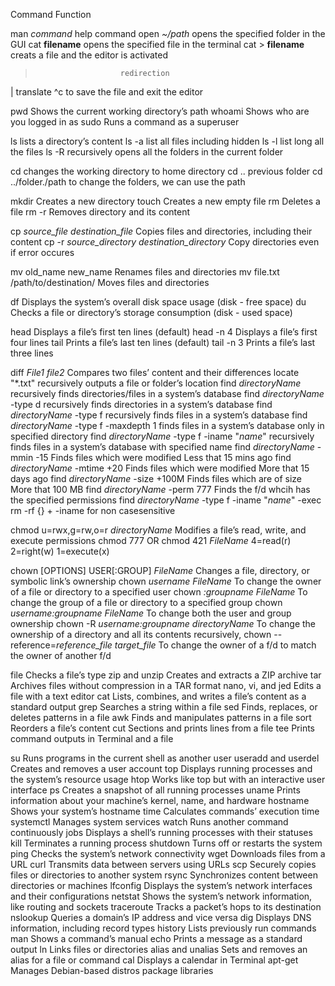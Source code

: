 Command	Function

man *command*            help command
open *~/path*            opens the specified folder in the GUI
cat **filename**         opens the specified file in the terminal 
cat > **filename**       creats a file and the editor is activated
>                        redirection
|                        translate 
^c                       to save the file and exit the editor

pwd	                     Shows the current working directory’s path
whoami                   Shows who are you logged in as
sudo                     Runs a command as a superuser

ls	                     lists a directory’s content
ls -a                    list all files including hidden
ls -l                    list long all the files
ls -R                    recursively opens all the folders in the current folder
            
cd	                     changes the working directory to home directory
cd ..                    previous folder
cd ../folder./path       to change the folders, we can use the path

mkdir	                 Creates a new directory
touch	                 Creates a new empty file
rm	                     Deletes a file
rm -r                    Removes directory and its content
                    
cp *source_file destination_file*	               Copies files and directories, including their content
cp -r *source_directory destination_directory*     Copy directories even if error occures

mv old_name new_name                               Renames files and directories
mv file.txt /path/to/destination/                  Moves files and directories

df	Displays the system’s overall disk space usage   (disk - free space)
du	Checks a file or directory’s storage consumption (disk - used space)

head	                Displays a file’s first ten lines (default)
head -n 4               Displays a file’s first four lines
tail	                Prints a file’s last ten lines (default)
tail -n 3               Prints a file’s last three lines


diff *File1 file2*   	                        Compares two files’ content and their differences
locate  "*.txt"                                 recursively outputs a file or folder’s location 
find *directoryName*                            recursively finds directories/files in a system’s database
find *directoryName* -type d                    recursively finds directories in a system’s database
find *directoryName* -type f                    recursively finds files in a system’s database
find *directoryName* -type f -maxdepth 1        finds files in a system’s database only in specified directory
find *directoryName* -type f -iname "*name*"    recursively finds files in a system’s database with specified name
find *directoryName* -mmin -15                  Finds files which were modified Less that 15 mins ago
find *directoryName* -mtime +20                 Finds files which were modified More that 15 days ago
find *directoryName* -size +100M                Finds files which are of size More that 100 MB
find *directoryName* -perm 777                  Finds the f/d whcih has the specified permissions
find *directoryName* -type f -iname "*name*" -exec rm -rf {} + 
-iname for non casesensitive

chmod u=rwx,g=rw,o=r *directoryName*         	Modifies a file’s read, write, and execute permissions
chmod 777 OR chmod 421 *FileName*               4=read(r) 2=right(w) 1=execute(x) 

chown [OPTIONS] USER[:GROUP] *FileName*	            Changes a file, directory, or symbolic link’s ownership
chown *username* *FileName*                         To change the owner of a file or directory to a specified user
chown *:groupname* *FileName*                       To change the group of a file or directory to a specified group
chown *username:groupname* *FileName*               To change both the user and group ownership
chown -R *username:groupname* *directoryName*       To change the ownership of a directory and all its contents recursively,
chown --reference=*reference_file* *target_file*    To change the owner of a f/d to match the owner of another f/d

file	Checks a file’s type
zip and unzip	Creates and extracts a ZIP archive
tar	Archives files without compression in a TAR format
nano, vi, and jed	Edits a file with a text editor
cat	Lists, combines, and writes a file’s content as a standard output
grep	Searches a string within a file
sed	Finds, replaces, or deletes patterns in a file
awk	Finds and manipulates patterns in a file
sort	Reorders a file’s content
cut	Sections and prints lines from a file
tee	Prints command outputs in Terminal and a file

su	Runs programs in the current shell as another user
useradd and userdel	Creates and removes a user account
top	Displays running processes and the system’s resource usage
htop	Works like top but with an interactive user interface
ps	Creates a snapshot of all running processes
uname	Prints information about your machine’s kernel, name, and hardware
hostname	Shows your system’s hostname
time	Calculates commands’ execution time
systemctl	Manages system services
watch	Runs another command continuously
jobs	Displays a shell’s running processes with their statuses
kill	Terminates a running process
shutdown	Turns off or restarts the system
ping	Checks the system’s network connectivity
wget	Downloads files from a URL
curl	Transmits data between servers using URLs
scp	Securely copies files or directories to another system
rsync	Synchronizes content between directories or machines
lfconfig	Displays the system’s network interfaces and their configurations
netstat	Shows the system’s network information, like routing and sockets
traceroute	Tracks a packet’s hops to its destination
nslookup	Queries a domain’s IP address and vice versa
dig	Displays DNS information, including record types
history	Lists previously run commands
man	Shows a command’s manual
echo	Prints a message as a standard output
ln	Links files or directories
alias and unalias	Sets and removes an alias for a file or command
cal	Displays a calendar in Terminal
apt-get	Manages Debian-based distros package libraries